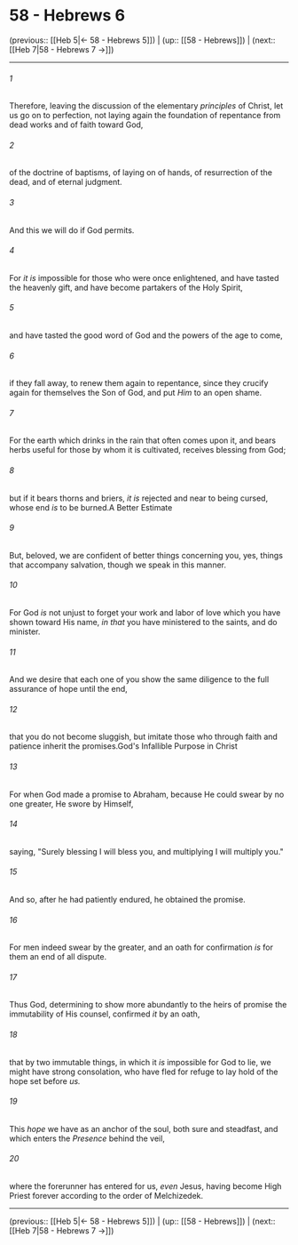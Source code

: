 # 58 - Hebrews 6

(previous:: [[Heb 5|← 58 - Hebrews 5]]) | (up:: [[58 - Hebrews]]) | (next:: [[Heb 7|58 - Hebrews 7 →]])

***


###### 1 
Therefore, leaving the discussion of the elementary _principles_ of Christ, let us go on to perfection, not laying again the foundation of repentance from dead works and of faith toward God, 

###### 2 
of the doctrine of baptisms, of laying on of hands, of resurrection of the dead, and of eternal judgment. 

###### 3 
And this we will do if God permits. 

###### 4 
For _it is_ impossible for those who were once enlightened, and have tasted the heavenly gift, and have become partakers of the Holy Spirit, 

###### 5 
and have tasted the good word of God and the powers of the age to come, 

###### 6 
if they fall away, to renew them again to repentance, since they crucify again for themselves the Son of God, and put _Him_ to an open shame. 

###### 7 
For the earth which drinks in the rain that often comes upon it, and bears herbs useful for those by whom it is cultivated, receives blessing from God; 

###### 8 
but if it bears thorns and briers, _it is_ rejected and near to being cursed, whose end _is_ to be burned.A Better Estimate 

###### 9 
But, beloved, we are confident of better things concerning you, yes, things that accompany salvation, though we speak in this manner. 

###### 10 
For God _is_ not unjust to forget your work and labor of love which you have shown toward His name, _in that_ you have ministered to the saints, and do minister. 

###### 11 
And we desire that each one of you show the same diligence to the full assurance of hope until the end, 

###### 12 
that you do not become sluggish, but imitate those who through faith and patience inherit the promises.God's Infallible Purpose in Christ 

###### 13 
For when God made a promise to Abraham, because He could swear by no one greater, He swore by Himself, 

###### 14 
saying, "Surely blessing I will bless you, and multiplying I will multiply you." 

###### 15 
And so, after he had patiently endured, he obtained the promise. 

###### 16 
For men indeed swear by the greater, and an oath for confirmation _is_ for them an end of all dispute. 

###### 17 
Thus God, determining to show more abundantly to the heirs of promise the immutability of His counsel, confirmed _it_ by an oath, 

###### 18 
that by two immutable things, in which it _is_ impossible for God to lie, we might have strong consolation, who have fled for refuge to lay hold of the hope set before _us._ 

###### 19 
This _hope_ we have as an anchor of the soul, both sure and steadfast, and which enters the _Presence_ behind the veil, 

###### 20 
where the forerunner has entered for us, _even_ Jesus, having become High Priest forever according to the order of Melchizedek.

***

(previous:: [[Heb 5|← 58 - Hebrews 5]]) | (up:: [[58 - Hebrews]]) | (next:: [[Heb 7|58 - Hebrews 7 →]])
